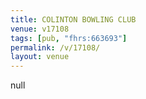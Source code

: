 ```yaml
---
title: COLINTON BOWLING CLUB
venue: v17108
tags: [pub, "fhrs:663693"]
permalink: /v/17108/
layout: venue
---
```

null